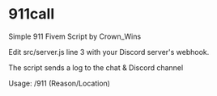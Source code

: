 # 911call
Simple 911 Fivem Script by Crown_Wins

Edit src/server.js line 3 with your Discord server's webhook.

The script sends a log to the chat & Discord channel

Usage: /911 (Reason/Location)
